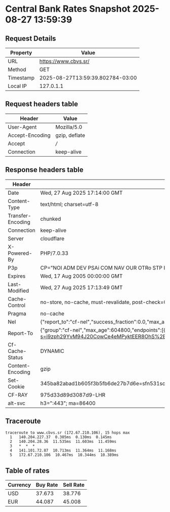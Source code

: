 # Central Bank Rates Snapshot 2025-08-27 13:59:39
## Request Details

| Property | Value |
|----------|-------|
| URL | https://www.cbvs.sr/ |
| Method | GET |
| Timestamp | 2025-08-27T13:59:39.802784-03:00 |
| Local IP | 127.0.1.1 |
    
## Request headers table

| Header | Value |
|--------|-------|
| User-Agent | Mozilla/5.0 |
| Accept-Encoding | gzip, deflate |
| Accept | */* |
| Connection | keep-alive |

    
## Response headers table
| Header | Value |
|--------|-------|
| Date | Wed, 27 Aug 2025 17:14:00 GMT |
| Content-Type | text/html; charset=utf-8 |
| Transfer-Encoding | chunked |
| Connection | keep-alive |
| Server | cloudflare |
| X-Powered-By | PHP/7.0.33 |
| P3p | CP="NOI ADM DEV PSAi COM NAV OUR OTRo STP IND DEM" |
| Expires | Wed, 17 Aug 2005 00:00:00 GMT |
| Last-Modified | Wed, 27 Aug 2025 17:13:49 GMT |
| Cache-Control | no-store, no-cache, must-revalidate, post-check=0, pre-check=0 |
| Pragma | no-cache |
| Nel | {"report_to":"cf-nel","success_fraction":0.0,"max_age":604800} |
| Report-To | {"group":"cf-nel","max_age":604800,"endpoints":[{"url":"https://a.nel.cloudflare.com/report/v4?s=i9zph29YvM94J20CowCe4eMPyktEER8OhS%2BnASgiXLriLi7d0d%2F8DO4ZDzdwmeoaZYqRKAT%2FoV81IdXSvDLsCyI9UBIdTfKwuYTw"}]} |
| Cf-Cache-Status | DYNAMIC |
| Content-Encoding | gzip |
| Set-Cookie | 345ba82abad1b605f3b5fb6de27b7d6e=sfn531sctmlssqkevsdndgf1m3; HttpOnly; Path=/ |
| CF-RAY | 975d33d89d3087d9-LHR |
| alt-svc | h3=":443"; ma=86400 |

## Traceroute 

```
traceroute to www.cbvs.sr (172.67.210.106), 15 hops max
  1   140.204.227.37  0.305ms  0.130ms  0.145ms 
  2   140.204.28.36  11.535ms  11.603ms  11.459ms 
  3   *  *  * 
  4   141.101.72.87  10.713ms  11.364ms  11.168ms 
  5   172.67.210.106  10.467ms  10.344ms  10.389ms 

```


## Table of rates

| Currency | Buy Rate | Sell Rate |
|----------|----------|-----------|
| USD | 37.673 | 38.776 |
| EUR | 44.087 | 45.008 |
